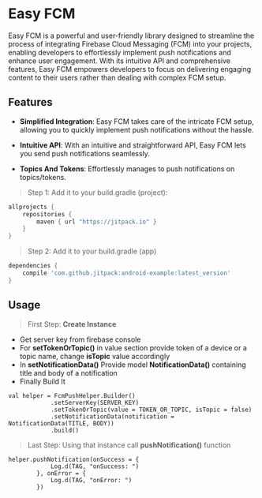 # Easy FCM

Easy FCM is a powerful and user-friendly library designed to streamline the process of integrating Firebase Cloud Messaging (FCM) into your projects, enabling developers to effortlessly implement push notifications and enhance user engagement. With its intuitive API and comprehensive features, Easy FCM empowers developers to focus on delivering engaging content to their users rather than dealing with complex FCM setup.

## Features

- **Simplified Integration**: Easy FCM takes care of the intricate FCM setup, allowing you to quickly implement push notifications without the hassle.

- **Intuitive API**: With an intuitive and straightforward API, Easy FCM lets you send push notifications seamlessly.

- **Topics And Tokens**: Effortlessly manages to push notifications on topics/tokens.



> Step 1: Add it to your build.gradle (project):
```gradle
allprojects {
    repositories {
        maven { url "https://jitpack.io" }
    }
}
```
> Step 2: Add it to your build.gradle (app)

```gradle
dependencies {
    compile 'com.github.jitpack:android-example:latest_version'
}
```

## Usage

> First Step:
  **Create Instance**
- Get server key from firebase console
- For **setTokenOrTopic()** in value section provide token of a device or a topic name, change **isTopic** value accordingly
- In **setNotificationData()** Provide model **NotificationData()** containing title and body of a notification
- Finally Build It

```
val helper = FcmPushHelper.Builder()
            .setServerKey(SERVER_KEY)
            .setTokenOrTopic(value = TOKEN_OR_TOPIC, isTopic = false)
            .setNotificationData(notification = NotificationData(TITLE, BODY))
            .build()
```
> Last Step:
Using that instance call **pushNotification()** function
```
helper.pushNotification(onSuccess = {
            Log.d(TAG, "onSuccess: ")
        }, onError = {
            Log.d(TAG, "onError: ")
        })
``` 




